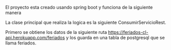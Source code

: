 El proyecto esta creado usando spring boot y funciona de la siguiente manera

La clase principal que realiza la logica es la siguiente ConsumirServicioRest.

Primero se obtiene los datos de la siguiente ruta https://feriados-cl-api.herokuapp.com/feriados y los guarda en una tabla de postgresql que se llama feriados.
